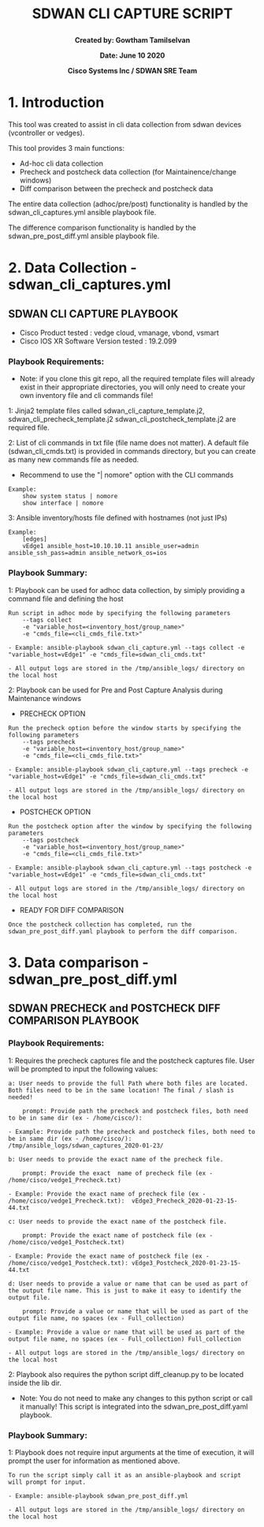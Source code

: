 # **<p align="center">SDWAN CLI CAPTURE SCRIPT</p>**

**<p align="center">Created by: Gowtham Tamilselvan </p>**
**<p align="center">Date: June 10 2020</p>**
**<p align="center">Cisco Systems Inc / SDWAN SRE Team </p>**

# 1. Introduction

This tool was created to assist in cli data collection from sdwan devices (vcontroller or vedges). 

This tool provides 3 main functions:
- Ad-hoc cli data collection
- Precheck and postcheck data collection (for Maintainence/change windows) 
- Diff comparison between the precheck and postcheck data

The entire data collection (adhoc/pre/post) functionality is handled by the sdwan_cli_captures.yml ansible playbook file.

The difference comparison functionality is handled by the sdwan_pre_post_diff.yml ansible playbook file.

# 2. Data Collection - sdwan_cli_captures.yml

## SDWAN CLI CAPTURE PLAYBOOK

- Cisco Product tested 			: vedge cloud, vmanage, vbond, vsmart
- Cisco IOS XR Software Version tested  : 19.2.099

### Playbook Requirements:

  * Note: if you clone this git repo, all the required template files will already exist in their appropriate directories, you will only need to create your own inventory file and cli commands file!

   1: Jinja2 template files called sdwan_cli_capture_template.j2, sdwan_cli_precheck_template.j2 sdwan_cli_postcheck_template.j2 are required file.

   2: List of cli commands in txt file (file name does not matter). 
   A default file (sdwan_cli_cmds.txt) is provided in commands directory, but you can create as many new commands file as needed.

 - Recommend to use the "| nomore" option with the CLI commands

```
Example: 
    show system status | nomore
    show interface | nomore
```

   3: Ansible inventory/hosts file defined with hostnames (not just IPs)
```
Example: 
    [edges]
    vEdge1 ansible_host=10.10.10.11 ansible_user=admin ansible_ssh_pass=admin ansible_network_os=ios
```

### Playbook Summary:

1: Playbook can be used for adhoc data collection, by simiply providing a command file and defining the host
```
Run script in adhoc mode by specifying the following parameters
    --tags collect
    -e "variable_host=<inventory_host/group_name>"
    -e "cmds_file=<cli_cmds_file.txt>" 

- Example: ansible-playbook sdwan_cli_capture.yml --tags collect -e "variable_host=vEdge1" -e "cmds_file=sdwan_cli_cmds.txt"

- All output logs are stored in the /tmp/ansible_logs/ directory on the local host

```

2: Playbook can be used for Pre and Post Capture Analysis during Maintenance windows 
- PRECHECK OPTION
```
Run the precheck option before the window starts by specifying the following parameters
    --tags precheck
    -e "variable_host=<inventory_host/group_name>"
    -e "cmds_file=<cli_cmds_file.txt>" 

- Example: ansible-playbook sdwan_cli_capture.yml --tags precheck -e "variable_host=vEdge1" -e "cmds_file=sdwan_cli_cmds.txt"

- All output logs are stored in the /tmp/ansible_logs/ directory on the local host

```
- POSTCHECK OPTION
```
Run the postcheck option after the window by specifying the following parameters
    --tags postcheck
    -e "variable_host=<inventory_host/group_name>"
    -e "cmds_file=<cli_cmds_file.txt>" 

- Example: ansible-playbook sdwan_cli_capture.yml --tags postcheck -e "variable_host=vEdge1" -e "cmds_file=sdwan_cli_cmds.txt"

- All output logs are stored in the /tmp/ansible_logs/ directory on the local host

```
- READY FOR DIFF COMPARISON
```
Once the postcheck collection has completed, run the sdwan_pre_post_diff.yaml playbook to perform the diff comparison.
 ```

 # 3. Data comparison - sdwan_pre_post_diff.yml

## SDWAN PRECHECK and POSTCHECK DIFF COMPARISON PLAYBOOK

### Playbook Requirements:

1: Requires the precheck captures file and the postcheck captures file. User will be prompted to input the following values:
```
a: User needs to provide the full Path where both files are located. Both files need to be in the same location! The final / slash is needed!

    prompt: Provide path the precheck and postcheck files, both need to be in same dir (ex - /home/cisco/): 

- Example: Provide path the precheck and postcheck files, both need to be in same dir (ex - /home/cisco/): /tmp/ansible_logs/sdwan_captures_2020-01-23/

b: User needs to provide the exact name of the precheck file.

    prompt: Provide the exact  name of precheck file (ex - /home/cisco/vedge1_Precheck.txt)

- Example: Provide the exact name of precheck file (ex - /home/cisco/vedge1_Precheck.txt):  vEdge3_Precheck_2020-01-23-15-44.txt

c: User needs to provide the exact name of the postcheck file.

    prompt: Provide the exact name of postcheck file (ex - /home/cisco/vedge1_Postcheck.txt)

- Example: Provide the exact name of postcheck file (ex - /home/cisco/vedge1_Postcheck.txt): vEdge3_Postcheck_2020-01-23-15-44.txt

d: User needs to provide a value or name that can be used as part of the output file name. This is just to make it easy to identify the output file.

    prompt: Provide a value or name that will be used as part of the output file name, no spaces (ex - Full_collection)

- Example: Provide a value or name that will be used as part of the output file name, no spaces (ex - Full_collection) Full_collection

- All output logs are stored in the /tmp/ansible_logs/ directory on the local host
```

2: Playbook also requires the python script diff_cleanup.py to be located inside the lib dir. 

  * Note: You do not need to make any changes to this python script or call it manually! This script is integrated into the sdwan_pre_post_diff.yaml playbook.

### Playbook Summary:

1: Playbook does not require input arguments at the time of execution, it will prompt the user for information as mentioned above.
```
To run the script simply call it as an ansible-playbook and script will prompt for input.

- Example: ansible-playbook sdwan_pre_post_diff.yml

- All output logs are stored in the /tmp/ansible_logs/ directory on the local host
```
